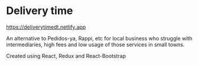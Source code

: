 # Delivery time

https://deliverytimedt.netlify.app

An alternative to Pedidos-ya, Rappi, etc for local business who struggle with intermediaries, high fees and low usage of those services in small towns.

Created using React, Redux and React-Bootstrap

